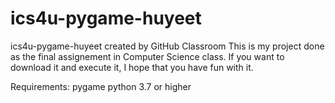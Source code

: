 # ics4u-pygame-huyeet
ics4u-pygame-huyeet created by GitHub Classroom
This is my project done as the final assignement in Computer Science class.
If you want to download it and execute it, I hope that you have fun with it.

Requirements:
pygame
python 3.7 or higher
